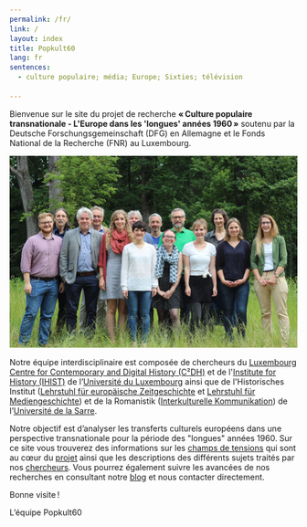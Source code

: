 ```yaml
---
permalink: /fr/
link: /
layout: index
title: Popkult60
lang: fr
sentences:
  - culture populaire; média; Europe; Sixties; télévision

---
```


Bienvenue sur le site du projet de recherche **« Culture populaire transnationale - L'Europe dans les 'longues' années 1960 »** soutenu par la Deutsche Forschungsgemeinschaft (DFG) en Allemagne et le Fonds National de la Recherche (FNR) au Luxembourg.  

![Gruppenbild](/assets/images/gruppenbild.jpg)

Notre équipe interdisciplinaire est composée de chercheurs du [Luxembourg Centre for Contemporary and Digital History (C²DH)](https://c2dh.uni.lu) et de l'[Institute for History (IHIST)](https://history.uni.lu/) de l’[Université du Luxembourg](https://wwwfr.uni.lu/) ainsi que de l'Historisches Institut ([Lehrstuhl für europäische Zeitgeschichte](https://www.uni-saarland.de/lehrstuhl/zeitgeschichte/hueser.html) et [Lehrstuhl für Mediengeschichte](http://www.kmg.uni-saarland.de)) et de la Romanistik ([Interkulturelle Kommunikation](https://www.uni-saarland.de/lehrstuhl/vatter/start.html)) de l’[Université de la Sarre](https://www.uni-saarland.de/nc/startseite.html).

Notre objectif est d’analyser les transferts culturels européens dans une perspective transnationale pour la période des "longues" années 1960. Sur ce site vous trouverez des informations sur les [champs de tensions](https://c2dh.github.io/popkult60/fields/) qui sont au cœur du [projet](https://c2dh.github.io/popkult60/about/) ainsi que les descriptions des différents sujets traités par nos [chercheurs](https://c2dh.github.io/popkult60/people/). Vous pourrez également suivre les avancées de nos recherches en consultant notre [blog](https://c2dh.github.io/popkult60/blog) et nous contacter directement.

Bonne visite !

L’équipe Popkult60
